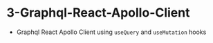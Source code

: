 # 3-Graphql-React-Apollo-Client

- Graphql React Apollo Client using `useQuery` and `useMutation` hooks
